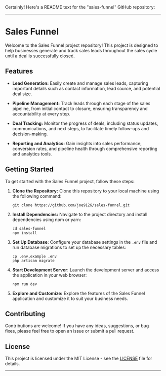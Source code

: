 Certainly! Here's a README text for the "sales-funnel" GitHub repository:

---

# Sales Funnel

Welcome to the Sales Funnel project repository! This project is designed to help businesses generate and track sales leads throughout the sales cycle until a deal is successfully closed. 

## Features

- **Lead Generation:** Easily create and manage sales leads, capturing important details such as contact information, lead source, and potential deal size.
  
- **Pipeline Management:** Track leads through each stage of the sales pipeline, from initial contact to closure, ensuring transparency and accountability at every step.

- **Deal Tracking:** Monitor the progress of deals, including status updates, communications, and next steps, to facilitate timely follow-ups and decision-making.

- **Reporting and Analytics:** Gain insights into sales performance, conversion rates, and pipeline health through comprehensive reporting and analytics tools.

## Getting Started

To get started with the Sales Funnel project, follow these steps:

1. **Clone the Repository:** Clone this repository to your local machine using the following command:
   ```
   git clone https://github.com/joe9126/sales-funnel.git
   ```

2. **Install Dependencies:** Navigate to the project directory and install dependencies using npm or yarn:
   ```
   cd sales-funnel
   npm install
   ```

3. **Set Up Database:** Configure your database settings in the `.env` file and run database migrations to set up the necessary tables:
   ```
   cp .env.example .env
   php artisan migrate
   ```

4. **Start Development Server:** Launch the development server and access the application in your web browser:
   ```
   npm run dev
   ```

5. **Explore and Customize:** Explore the features of the Sales Funnel application and customize it to suit your business needs.

## Contributing

Contributions are welcome! If you have any ideas, suggestions, or bug fixes, please feel free to open an issue or submit a pull request.

## License

This project is licensed under the MIT License - see the [LICENSE](LICENSE) file for details.

---
